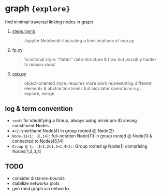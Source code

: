 # graph `{explore}`

find minimal traversal linking nodes in graph

1. [steps.ipynb](steps.ipynb)

    > Jupyter Notebook illustrating a few iterations of oop.py


1. [fp.py](fp.py)

    > functional style: "flatter" data-structure & flow but possibly harder to reason about


1. [oop.py](oop.py)

    > object-oriented style: requires more work representing different elements & abstraction levels but aids later operations e.g. explore, merge

## log & term convention
- `root`: for identifying a Group, always using minimum-ID among constituent Nodes
- `4<2`: shorthand Node(4) in group rooted @ Node(2)
- `Node-11<1: [6,14]`: full-notation Node(11) in group rooted @ Node(1) & connected to Nodes[6,14]
- `Group @ 1: [1<1,2<1,3<1,4<1]`: Group rooted @ Node(1) comprising Nodes[1,2,3,4]


## TODO
- consider distance-bounds
- stabilize networkx plots
- gen rand graph via networkx

